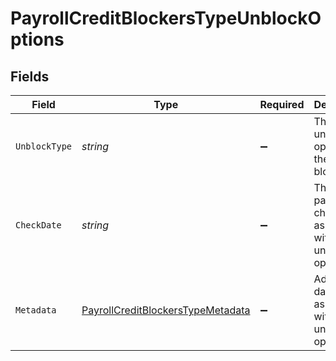 # PayrollCreditBlockersTypeUnblockOptions


## Fields

| Field                                                                                             | Type                                                                                              | Required                                                                                          | Description                                                                                       |
| ------------------------------------------------------------------------------------------------- | ------------------------------------------------------------------------------------------------- | ------------------------------------------------------------------------------------------------- | ------------------------------------------------------------------------------------------------- |
| `UnblockType`                                                                                     | *string*                                                                                          | :heavy_minus_sign:                                                                                | The type of unblock option for the credit blocker.                                                |
| `CheckDate`                                                                                       | *string*                                                                                          | :heavy_minus_sign:                                                                                | The payment check date associated with the unblock option.                                        |
| `Metadata`                                                                                        | [PayrollCreditBlockersTypeMetadata](../../Models/Components/PayrollCreditBlockersTypeMetadata.md) | :heavy_minus_sign:                                                                                | Additional data associated with the unblock option.                                               |